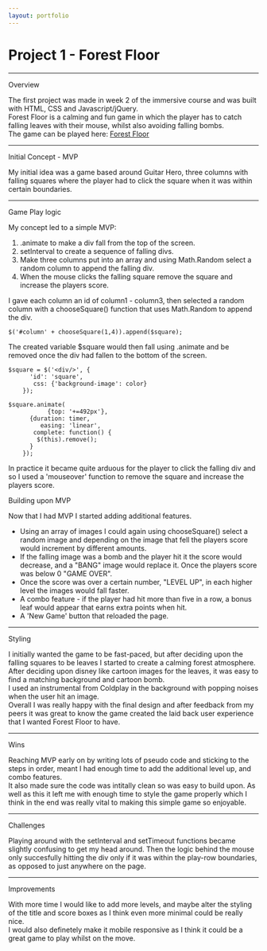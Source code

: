```yaml
---
layout: portfolio
---
```

# Project 1 - Forest Floor

***

Overview  

The first project was made in week 2 of the immersive course and was built with HTML, CSS and Javascript/jQuery.  
Forest Floor is a calming and fun game in which the player has to catch falling leaves with their mouse, whilst also avoiding falling bombs.  
The game can be played here: [Forest Floor](https://afternoon-journey-42512.herokuapp.com/)

***

Initial Concept - MVP  

My initial idea was a game based around Guitar Hero, three columns with falling squares where the player had to click the square when it was within certain boundaries.

***

Game Play logic  

My concept led to a simple MVP:  
1. .animate to make a div fall from the top of the screen.  
2. setInterval to create a sequence of falling divs.  
3. Make three columns put into an array and using Math.Random select a random column to append the falling div.  
4. When the mouse clicks the falling square remove the square and increase the players score.  

I gave each column an id of column1 - column3, then selected a random column with a chooseSquare() function that uses Math.Random to append the div.

```
$('#column' + chooseSquare(1,4)).append($square);
```
The created variable $square would then fall using .animate and be removed once the div had fallen to the bottom of the screen.

```
$square = $('<div/>', {
      'id': 'square',
       css: {'background-image': color}
    });
```
```
$square.animate(
           {top: '+=492px'},
      {duration: timer,
         easing: 'linear',
       complete: function() {
        $(this).remove();
      }
    });
```
In practice it became quite arduous for the player to click the falling div and so I used a 'mouseover' function to remove the square and increase the players score.

Building upon MVP  

Now that I had MVP I started adding additional features.

* Using an array of images I could again using chooseSquare() select a random image and depending on the image that fell the players score would increment by different amounts.
* If the falling image was a bomb and the player hit it the score would decrease, and a "BANG" image would replace it. Once the players score was below 0 "GAME OVER".
* Once the score was over a certain number, "LEVEL UP", in each higher level the images would fall faster.
* A combo feature - if the player had hit more than five in a row, a bonus leaf would appear that earns extra points when hit.
* A 'New Game' button that reloaded the page.

***

Styling  

I initially wanted the game to be fast-paced, but after deciding upon the falling squares to be leaves I started to create a calming forest atmosphere. After deciding upon disney like cartoon images for the leaves, it was easy to find a matching background and cartoon bomb.   
I used an instrumental from Coldplay in the background with popping noises when the user hit an image.  
Overall I was really happy with the final design and after feedback from my peers it was great to know the game created the laid back user experience that I wanted Forest Floor to have.

***

Wins  

Reaching MVP early on by writing lots of pseudo code and sticking to the steps in order, meant I had enough time to add the additional level up, and combo features.  
It also made sure the code was intitally clean so was easy to build upon. As well as this it left me with enough time to style the game properly which I think in the end was really vital to making this simple game so enjoyable.

***

Challenges  

Playing around with the setInterval and setTimeout functions became slightly confusing to get my head around. Then the logic behind the mouse only succesfully hitting the div only if it was within the play-row boundaries, as opposed to just anywhere on the page.

***

Improvements  

With more time I would like to add more levels, and maybe alter the styling of the title and score boxes as I think even more minimal could be really nice.   
I would also definetely make it mobile responsive as I think it could be a great game to play whilst on the move.
